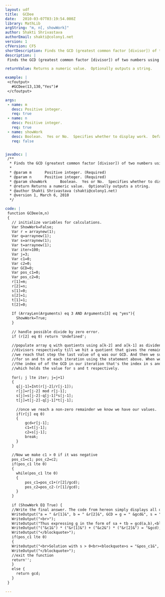 ```yaml
---
layout: udf
title:  GCDee
date:   2010-03-07T03:19:54.000Z
library: MathLib
argString: "m, n[, showWork]"
author: Shakti Shrivastava
authorEmail: shakti@colony1.net
version: 1
cfVersion: CF5
shortDescription: Finds the GCD (greatest common factor [divisor]) of two numbers using the Extended Euclidean Algorithm.
description: |
 Finds the GCD (greatest common factor [divisor]) of two numbers using the Extended Euclidean Algorithm.  To express the GCD(a,b) = g as a linear combination of a and b, of the form ax + by = g. this program will always return the least positive result and will compute the value g as well.  Optionally displays all of the steps in the calculation.

returnValue: Returns a numeric value.  Optionally outputs a string.

example: |
 <cfoutput>
   #GCDee(13,130,"Yes")#
 </cfoutput>

args:
 - name: m
   desc: Positive integer.
   req: true
 - name: n
   desc: Positive integer.
   req: true
 - name: showWork
   desc: Boolean.  Yes or No.  Specifies whether to display work.  Default is No.
   req: false


javaDoc: |
 /**
  * Finds the GCD (greatest common factor [divisor]) of two numbers using the Extended Euclidean Algorithm.
  * 
  * @param m      Positive integer. (Required)
  * @param n      Positive integer. (Required)
  * @param showWork      Boolean.  Yes or No.  Specifies whether to display work.  Default is No. (Optional)
  * @return Returns a numeric value.  Optionally outputs a string. 
  * @author Shakti Shrivastava (shakti@colony1.net) 
  * @version 1, March 6, 2010 
  */

code: |
 function GCDee(m,n)
 {
   // initialize variables for calculations.
   Var ShowWork=False;
   Var r = arraynew(1); 
   Var q=arraynew(1); 
   Var s=arraynew(1); 
   Var t=arraynew(1);
   Var iter=100;
   Var j=3;
   Var c1=0;
   Var c2=0;
   Var GCD=0;
   Var pos_c1=0;
   Var pos_c2=0;
   r[1]=m; 
   r[2]=n; 
   s[1]=0; 
   s[2]=1; 
   t[1]=1; 
   t[2]=0; 
 
   If (ArrayLen(Arguments) eq 3 AND Arguments[3] eq "yes"){
     ShowWork=True;
   }
 
   // handle possible divide by zero error.
   if (r[2] eq 0) return 'Undefined';
 
   //populate array q with quotients using a[k-2] and a[k-1] as dividends and 
   //divisors respectively till we hit a quotient that gives the remainder 0. Once 
   //we reach that step the last value of q was our GCD. And then we substitute 
   //for sn and tn at each iteration using the statement above. When we reach 
   //the index of of the GCD in our iteration that's the index in s and t arrays 
   //which holds the value for s and t respectively.
 
   for(; j lte iter; j=j+1)
   {
     q[j-1]=Int(r[j-2]/r[j-1]);    
     r[j]=r[j-2] mod r[j-1];
     s[j]=s[j-2]-q[j-1]*s[j-1];
     t[j]=t[j-2]-q[j-1]*t[j-1];
 
     //once we reach a non-zero remainder we know we have our values.
     if(r[j] eq 0)
     {
         gcd=r[j-1];
         c1=t[j-1];
         c2=s[j-1];
         break;
     }
   }
 
   //Now we make c1 > 0 if it was negative 
   pos_c1=c1; pos_c2=c2;
   if(pos_c1 lte 0)
   {
     while(pos_c1 lte 0)
     {
         pos_c1=pos_c1+(r[2]/gcd);
         pos_c2=pos_c2-(r[1]/gcd);
     }
   }
 
   if (ShowWork EQ True) {
   //Write the final answer. The code from hereon simply displays all oour //calculated results.
   WriteOutput("a = " &r[1]&", b = " &r[2]&", GCD = g = " &gcd&", s = " &c1&", t = " &c2);
   WriteOutput("<br>");
   WriteOutput("Thus expressing g in the form of sa + tb = gcd(a,b),<blockquote>");
   WriteOutput("("&c1&") * ("&r[1]&") + ("&c2&") * ("&r[2]&") = "&gcd);
   WriteOutput("</blockquote>");
   if(pos_c1 lte 0)
   {
   WriteOutput("<br>Solution with s > 0<br><blockquote>s = "&pos_c1&", t = "&pos_c2&"</blockquote>");}
   WriteOutput("</blockquote>");
   //exit the function
   return'';
   }
   else {
     return gcd;
   }
 }

---
```


